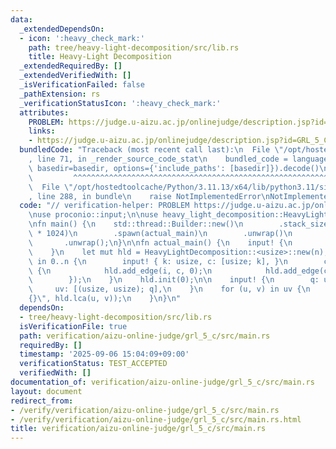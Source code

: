 ```yaml
---
data:
  _extendedDependsOn:
  - icon: ':heavy_check_mark:'
    path: tree/heavy-light-decomposition/src/lib.rs
    title: Heavy-Light Decomposition
  _extendedRequiredBy: []
  _extendedVerifiedWith: []
  _isVerificationFailed: false
  _pathExtension: rs
  _verificationStatusIcon: ':heavy_check_mark:'
  attributes:
    PROBLEM: https://judge.u-aizu.ac.jp/onlinejudge/description.jsp?id=GRL_5_C
    links:
    - https://judge.u-aizu.ac.jp/onlinejudge/description.jsp?id=GRL_5_C
  bundledCode: "Traceback (most recent call last):\n  File \"/opt/hostedtoolcache/Python/3.11.13/x64/lib/python3.11/site-packages/onlinejudge_verify/documentation/build.py\"\
    , line 71, in _render_source_code_stat\n    bundled_code = language.bundle(stat.path,\
    \ basedir=basedir, options={'include_paths': [basedir]}).decode()\n          \
    \         ^^^^^^^^^^^^^^^^^^^^^^^^^^^^^^^^^^^^^^^^^^^^^^^^^^^^^^^^^^^^^^^^^^^^^^^^^^^^^^^^^\n\
    \  File \"/opt/hostedtoolcache/Python/3.11.13/x64/lib/python3.11/site-packages/onlinejudge_verify/languages/rust.py\"\
    , line 288, in bundle\n    raise NotImplementedError\nNotImplementedError\n"
  code: "// verification-helper: PROBLEM https://judge.u-aizu.ac.jp/onlinejudge/description.jsp?id=GRL_5_C\n\
    \nuse proconio::input;\n\nuse heavy_light_decomposition::HeavyLightDecomposition;\n\
    \nfn main() {\n    std::thread::Builder::new()\n        .stack_size(64 * 1024\
    \ * 1024)\n        .spawn(actual_main)\n        .unwrap()\n        .join()\n \
    \       .unwrap();\n}\n\nfn actual_main() {\n    input! {\n        n: usize,\n\
    \    }\n    let mut hld = HeavyLightDecomposition::<usize>::new(n);\n    for i\
    \ in 0..n {\n        input! { k: usize, c: [usize; k], }\n        c.iter().for_each(|&c|\
    \ {\n            hld.add_edge(i, c, 0);\n            hld.add_edge(c, i, 0);\n\
    \        });\n    }\n    hld.init(0);\n\n    input! {\n        q: usize,\n   \
    \     uv: [(usize, usize); q],\n    }\n    for (u, v) in uv {\n        println!(\"\
    {}\", hld.lca(u, v));\n    }\n}\n"
  dependsOn:
  - tree/heavy-light-decomposition/src/lib.rs
  isVerificationFile: true
  path: verification/aizu-online-judge/grl_5_c/src/main.rs
  requiredBy: []
  timestamp: '2025-09-06 15:04:09+09:00'
  verificationStatus: TEST_ACCEPTED
  verifiedWith: []
documentation_of: verification/aizu-online-judge/grl_5_c/src/main.rs
layout: document
redirect_from:
- /verify/verification/aizu-online-judge/grl_5_c/src/main.rs
- /verify/verification/aizu-online-judge/grl_5_c/src/main.rs.html
title: verification/aizu-online-judge/grl_5_c/src/main.rs
---
```

